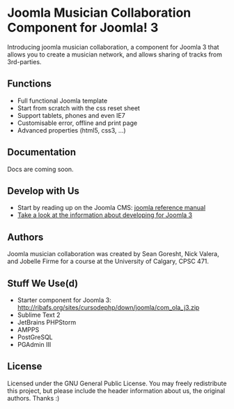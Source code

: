 Joomla Musician Collaboration Component for Joomla! 3
==============

Introducing joomla musician collaboration, a component for Joomla 3 that allows you to create a musician network, and allows sharing of tracks from 3rd-parties.

Functions
---------

* Full functional Joomla template
* Start from scratch with the css reset sheet
* Support tablets, phones and even IE7
* Customisable error, offline and print page
* Advanced properties (html5, css3, ...)


Documentation
------

Docs are coming soon.

Develop with Us
------

* Start by reading up on the Joomla CMS: [joomla reference manual](http://developer.joomla.org/manual/)
* [Take a look at the information about developing for Joomla 3](http://docs.joomla.org/Developing_a_Model-View-Controller_Component/3.0/)

Authors
------

Joomla musician collaboration was created by Sean Goresht, Nick Valera, and Jobelle Firme for a course at the University of Calgary, CPSC 471.

Stuff We Use(d)
------

* Starter component for Joomla 3: http://ribafs.org/sites/cursodephp/down/joomla/com_ola_j3.zip
* Sublime Text 2
* JetBrains PHPStorm
* AMPPS
* PostGreSQL
* PGAdmin III

License
------
Licensed under the GNU General Public License.  You may freely redistribute this project, but please include the header information about us, the original authors.  Thanks :)